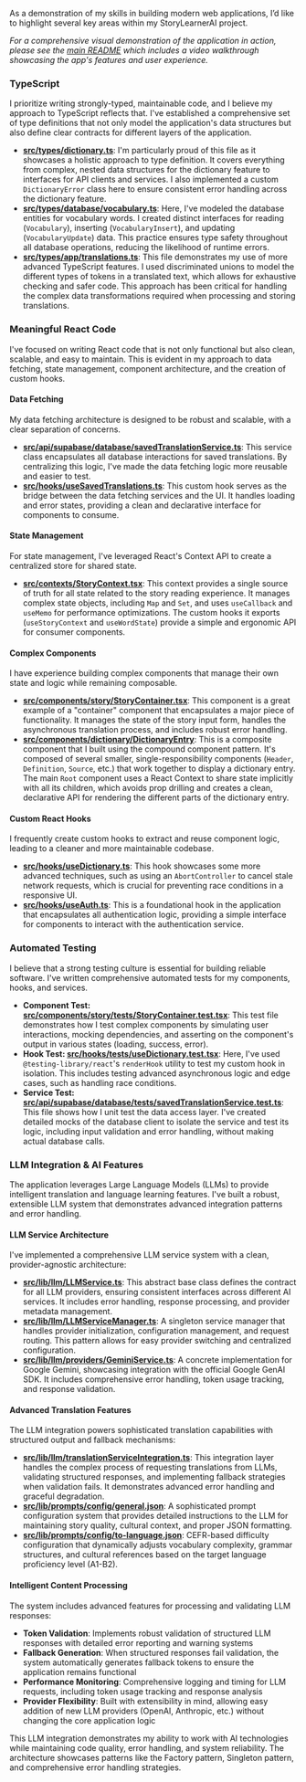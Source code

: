 As a demonstration of my skills in building modern web applications, I’d like to highlight several key areas within my StoryLearnerAI project.

_For a comprehensive visual demonstration of the application in action, please see the [main README](https://github.com/MaxwellGarceau/storylearnerai/blob/main/README.md) which includes a video walkthrough showcasing the app's features and user experience._

### TypeScript

I prioritize writing strongly-typed, maintainable code, and I believe my approach to TypeScript reflects that. I've established a comprehensive set of type definitions that not only model the application's data structures but also define clear contracts for different layers of the application.

*   **[src/types/dictionary.ts](https://github.com/MaxwellGarceau/storylearnerai/blob/main/src/types/dictionary.ts)**: I'm particularly proud of this file as it showcases a holistic approach to type definition. It covers everything from complex, nested data structures for the dictionary feature to interfaces for API clients and services. I also implemented a custom `DictionaryError` class here to ensure consistent error handling across the dictionary feature.
*   **[src/types/database/vocabulary.ts](https://github.com/MaxwellGarceau/storylearnerai/blob/main/src/types/database/vocabulary.ts)**: Here, I've modeled the database entities for vocabulary words. I created distinct interfaces for reading (`Vocabulary`), inserting (`VocabularyInsert`), and updating (`VocabularyUpdate`) data. This practice ensures type safety throughout all database operations, reducing the likelihood of runtime errors.
*   **[src/types/app/translations.ts](https://github.com/MaxwellGarceau/storylearnerai/blob/main/src/types/app/translations.ts)**: This file demonstrates my use of more advanced TypeScript features. I used discriminated unions to model the different types of tokens in a translated text, which allows for exhaustive checking and safer code. This approach has been critical for handling the complex data transformations required when processing and storing translations.

### Meaningful React Code

I've focused on writing React code that is not only functional but also clean, scalable, and easy to maintain. This is evident in my approach to data fetching, state management, component architecture, and the creation of custom hooks.

#### Data Fetching

My data fetching architecture is designed to be robust and scalable, with a clear separation of concerns.

*   **[src/api/supabase/database/savedTranslationService.ts](https://github.com/MaxwellGarceau/storylearnerai/blob/main/src/api/supabase/database/savedTranslationService.ts)**: This service class encapsulates all database interactions for saved translations. By centralizing this logic, I've made the data fetching logic more reusable and easier to test.
*   **[src/hooks/useSavedTranslations.ts](https://github.com/MaxwellGarceau/storylearnerai/blob/main/src/hooks/useSavedTranslations.ts)**: This custom hook serves as the bridge between the data fetching services and the UI. It handles loading and error states, providing a clean and declarative interface for components to consume.

#### State Management

For state management, I've leveraged React's Context API to create a centralized store for shared state.

*   **[src/contexts/StoryContext.tsx](https://github.com/MaxwellGarceau/storylearnerai/blob/main/src/contexts/StoryContext.tsx)**: This context provides a single source of truth for all state related to the story reading experience. It manages complex state objects, including `Map` and `Set`, and uses `useCallback` and `useMemo` for performance optimizations. The custom hooks it exports (`useStoryContext` and `useWordState`) provide a simple and ergonomic API for consumer components.

#### Complex Components

I have experience building complex components that manage their own state and logic while remaining composable.

*   **[src/components/story/StoryContainer.tsx](https://github.com/MaxwellGarceau/storylearnerai/blob/main/src/components/story/StoryContainer.tsx)**: This component is a great example of a "container" component that encapsulates a major piece of functionality. It manages the state of the story input form, handles the asynchronous translation process, and includes robust error handling.
*   **[src/components/dictionary/DictionaryEntry](https://github.com/MaxwellGarceau/storylearnerai/blob/main/src/components/dictionary/DictionaryEntry)**: This is a composite component that I built using the compound component pattern. It's composed of several smaller, single-responsibility components (`Header`, `Definition`, `Source`, etc.) that work together to display a dictionary entry. The main `Root` component uses a React Context to share state implicitly with all its children, which avoids prop drilling and creates a clean, declarative API for rendering the different parts of the dictionary entry.

#### Custom React Hooks

I frequently create custom hooks to extract and reuse component logic, leading to a cleaner and more maintainable codebase.

*   **[src/hooks/useDictionary.ts](https://github.com/MaxwellGarceau/storylearnerai/blob/main/src/hooks/useDictionary.ts)**: This hook showcases some more advanced techniques, such as using an `AbortController` to cancel stale network requests, which is crucial for preventing race conditions in a responsive UI.
*   **[src/hooks/useAuth.ts](https://github.com/MaxwellGarceau/storylearnerai/blob/main/src/hooks/useAuth.ts)**: This is a foundational hook in the application that encapsulates all authentication logic, providing a simple interface for components to interact with the authentication service.

### Automated Testing

I believe that a strong testing culture is essential for building reliable software. I've written comprehensive automated tests for my components, hooks, and services.

*   **Component Test: [src/components/story/__tests__/StoryContainer.test.tsx](https://github.com/MaxwellGarceau/storylearnerai/blob/main/src/components/story/__tests__/StoryContainer.test.tsx)**: This test file demonstrates how I test complex components by simulating user interactions, mocking dependencies, and asserting on the component's output in various states (loading, success, error).
*   **Hook Test: [src/hooks/__tests__/useDictionary.test.tsx](https://github.com/MaxwellGarceau/storylearnerai/blob/main/src/hooks/__tests__/useDictionary.test.tsx)**: Here, I've used `@testing-library/react`'s `renderHook` utility to test my custom hook in isolation. This includes testing advanced asynchronous logic and edge cases, such as handling race conditions.
*   **Service Test: [src/api/supabase/database/__tests__/savedTranslationService.test.ts](https://github.com/MaxwellGarceau/storylearnerai/blob/main/src/api/supabase/database/__tests__/savedTranslationService.test.ts)**: This file shows how I unit test the data access layer. I've created detailed mocks of the database client to isolate the service and test its logic, including input validation and error handling, without making actual database calls.

### LLM Integration & AI Features

The application leverages Large Language Models (LLMs) to provide intelligent translation and language learning features. I've built a robust, extensible LLM system that demonstrates advanced integration patterns and error handling.

#### LLM Service Architecture

I've implemented a comprehensive LLM service system with a clean, provider-agnostic architecture:

*   **[src/lib/llm/LLMService.ts](https://github.com/MaxwellGarceau/storylearnerai/blob/main/src/lib/llm/LLMService.ts)**: This abstract base class defines the contract for all LLM providers, ensuring consistent interfaces across different AI services. It includes error handling, response processing, and provider metadata management.
*   **[src/lib/llm/LLMServiceManager.ts](https://github.com/MaxwellGarceau/storylearnerai/blob/main/src/lib/llm/LLMServiceManager.ts)**: A singleton service manager that handles provider initialization, configuration management, and request routing. This pattern allows for easy provider switching and centralized configuration.
*   **[src/lib/llm/providers/GeminiService.ts](https://github.com/MaxwellGarceau/storylearnerai/blob/main/src/lib/llm/providers/GeminiService.ts)**: A concrete implementation for Google Gemini, showcasing integration with the official Google GenAI SDK. It includes comprehensive error handling, token usage tracking, and response validation.

#### Advanced Translation Features

The LLM integration powers sophisticated translation capabilities with structured output and fallback mechanisms:

*   **[src/lib/llm/translationServiceIntegration.ts](https://github.com/MaxwellGarceau/storylearnerai/blob/main/src/lib/llm/translationServiceIntegration.ts)**: This integration layer handles the complex process of requesting translations from LLMs, validating structured responses, and implementing fallback strategies when validation fails. It demonstrates advanced error handling and graceful degradation.
*   **[src/lib/prompts/config/general.json](https://github.com/MaxwellGarceau/storylearnerai/blob/main/src/lib/prompts/config/general.json)**: A sophisticated prompt configuration system that provides detailed instructions to the LLM for maintaining story quality, cultural context, and proper JSON formatting.
*   **[src/lib/prompts/config/to-language.json](https://github.com/MaxwellGarceau/storylearnerai/blob/main/src/lib/prompts/config/to-language.json)**: CEFR-based difficulty configuration that dynamically adjusts vocabulary complexity, grammar structures, and cultural references based on the target language proficiency level (A1-B2).

#### Intelligent Content Processing

The system includes advanced features for processing and validating LLM responses:

*   **Token Validation**: Implements robust validation of structured LLM responses with detailed error reporting and warning systems
*   **Fallback Generation**: When structured responses fail validation, the system automatically generates fallback tokens to ensure the application remains functional
*   **Performance Monitoring**: Comprehensive logging and timing for LLM requests, including token usage tracking and response analysis
*   **Provider Flexibility**: Built with extensibility in mind, allowing easy addition of new LLM providers (OpenAI, Anthropic, etc.) without changing the core application logic

This LLM integration demonstrates my ability to work with AI technologies while maintaining code quality, error handling, and system reliability. The architecture showcases patterns like the Factory pattern, Singleton pattern, and comprehensive error handling strategies.
